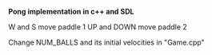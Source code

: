 **Pong implementation in c++ and SDL**

W  and S    move paddle 1
UP and DOWN move paddle 2

Change NUM_BALLS and its initial velocities in "Game.cpp"
